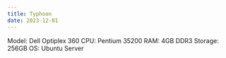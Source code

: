 ```yaml
---
title: Typhoon
date: 2023-12-01
---
```

Model: Dell Optiplex 360
CPU: Pentium 35200 
RAM: 4GB DDR3
Storage: 256GB
OS: Ubuntu Server




